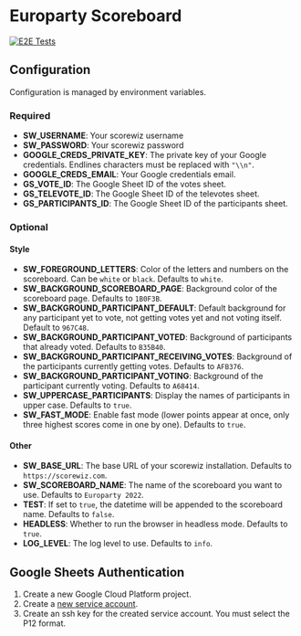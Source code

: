 # Europarty Scoreboard

[![E2E Tests](https://github.com/sralloza/europarty-scoreboard/actions/workflows/ci.yml/badge.svg)](https://github.com/sralloza/europarty-scoreboard/actions/workflows/ci.yml)

## Configuration

Configuration is managed by environment variables.

### Required

- **SW_USERNAME**: Your scorewiz username
- **SW_PASSWORD**: Your scorewiz password
- **GOOGLE_CREDS_PRIVATE_KEY**: The private key of your Google credentials. Endlines characters must be replaced with `"\\n"`.
- **GOOGLE_CREDS_EMAIL**: Your Google credentials email.
- **GS_VOTE_ID**: The Google Sheet ID of the votes sheet.
- **GS_TELEVOTE_ID**: The Google Sheet ID of the televotes sheet.
- **GS_PARTICIPANTS_ID**: The Google Sheet ID of the participants sheet.

### Optional

#### Style

- **SW_FOREGROUND_LETTERS**: Color of the letters and numbers on the scoreboard. Can be `white` or `black`. Defaults to `white`.
- **SW_BACKGROUND_SCOREBOARD_PAGE**: Background color of the scoreboard page. Defaults to `1B0F3B`.
- **SW_BACKGROUND_PARTICIPANT_DEFAULT**: Default background for any participant yet to vote, not getting votes yet and not voting itself. Default to `967C48`.
- **SW_BACKGROUND_PARTICIPANT_VOTED**: Background of participants that already voted. Defaults to `B35B40`.
- **SW_BACKGROUND_PARTICIPANT_RECEIVING_VOTES**: Background of the participants currently getting votes. Defaults to `AFB376`.
- **SW_BACKGROUND_PARTICIPANT_VOTING**: Background of the participant currently voting. Defaults to `A68414`.
- **SW_UPPERCASE_PARTICIPANTS**: Display the names of participants in upper case. Defaults to `true`.
- **SW_FAST_MODE**: Enable fast mode (lower points appear at once, only three highest scores come in one by one). Defaults to `true`.

#### Other

- **SW_BASE_URL**: The base URL of your scorewiz installation. Defaults to `https://scorewiz.com`.
- **SW_SCOREBOARD_NAME**: The name of the scoreboard you want to use. Defaults to `Europarty 2022`.
- **TEST**: If set to `true`, the datetime will be appended to the scoreboard name. Defaults to `false`.
- **HEADLESS**: Whether to run the browser in headless mode. Defaults to `true`.
- **LOG_LEVEL**: The log level to use. Defaults to `info`.

## Google Sheets Authentication

1. Create a new Google Cloud Platform project.
2. Create a [new service account](https://console.cloud.google.com/iam-admin/serviceaccounts).
3. Create an ssh key for the created service account. You must select the P12 format.

